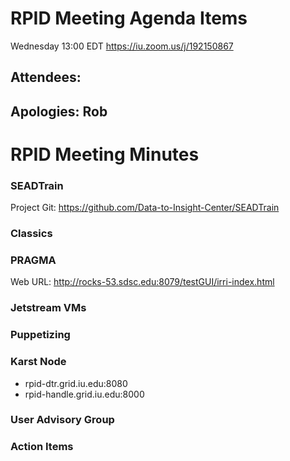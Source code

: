 # RPID Meeting Agenda Items
Wednesday 13:00 EDT
https://iu.zoom.us/j/192150867 
   
## Attendees:
## Apologies: Rob
   
# RPID Meeting Minutes

### SEADTrain
Project Git:
https://github.com/Data-to-Insight-Center/SEADTrain

### Classics
   
### PRAGMA
Web URL: http://rocks-53.sdsc.edu:8079/testGUI/irri-index.html

### Jetstream VMs
  
### Puppetizing

### Karst Node
   * rpid-dtr.grid.iu.edu:8080
   * rpid-handle.grid.iu.edu:8000

### User Advisory Group

### Action Items
